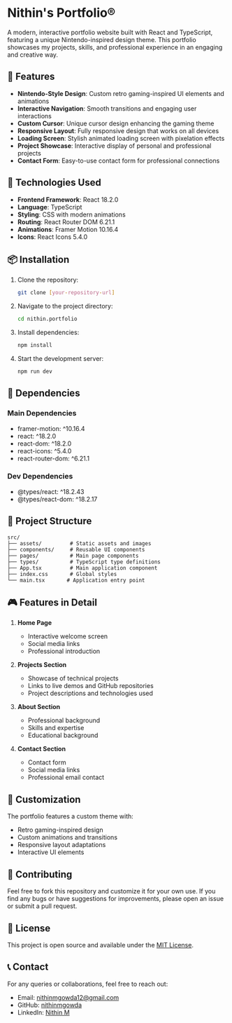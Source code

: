 # Nithin's Portfolio®

A modern, interactive portfolio website built with React and TypeScript, featuring a unique Nintendo-inspired design theme. This portfolio showcases my projects, skills, and professional experience in an engaging and creative way.

## 🌟 Features

- **Nintendo-Style Design**: Custom retro gaming-inspired UI elements and animations
- **Interactive Navigation**: Smooth transitions and engaging user interactions
- **Custom Cursor**: Unique cursor design enhancing the gaming theme
- **Responsive Layout**: Fully responsive design that works on all devices
- **Loading Screen**: Stylish animated loading screen with pixelation effects
- **Project Showcase**: Interactive display of personal and professional projects
- **Contact Form**: Easy-to-use contact form for professional connections

## 🚀 Technologies Used

- **Frontend Framework**: React 18.2.0
- **Language**: TypeScript
- **Styling**: CSS with modern animations
- **Routing**: React Router DOM 6.21.1
- **Animations**: Framer Motion 10.16.4
- **Icons**: React Icons 5.4.0

## 📦 Installation

1. Clone the repository:
   ```bash
   git clone [your-repository-url]
   ```

2. Navigate to the project directory:
   ```bash
   cd nithin.portfolio
   ```

3. Install dependencies:
   ```bash
   npm install
   ```

4. Start the development server:
   ```bash
   npm run dev
   ```

## 🔧 Dependencies

### Main Dependencies
- framer-motion: ^10.16.4
- react: ^18.2.0
- react-dom: ^18.2.0
- react-icons: ^5.4.0
- react-router-dom: ^6.21.1

### Dev Dependencies
- @types/react: ^18.2.43
- @types/react-dom: ^18.2.17

## 📁 Project Structure

```
src/
├── assets/         # Static assets and images
├── components/     # Reusable UI components
├── pages/          # Main page components
├── types/          # TypeScript type definitions
├── App.tsx         # Main application component
├── index.css       # Global styles
└── main.tsx       # Application entry point
```

## 🎮 Features in Detail

1. **Home Page**
   - Interactive welcome screen
   - Social media links
   - Professional introduction

2. **Projects Section**
   - Showcase of technical projects
   - Links to live demos and GitHub repositories
   - Project descriptions and technologies used

3. **About Section**
   - Professional background
   - Skills and expertise
   - Educational background

4. **Contact Section**
   - Contact form
   - Social media links
   - Professional email contact

## 🎨 Customization

The portfolio features a custom theme with:
- Retro gaming-inspired design
- Custom animations and transitions
- Responsive layout adaptations
- Interactive UI elements

## 🤝 Contributing

Feel free to fork this repository and customize it for your own use. If you find any bugs or have suggestions for improvements, please open an issue or submit a pull request.

## 📄 License

This project is open source and available under the [MIT License](LICENSE).

## 📞 Contact

For any queries or collaborations, feel free to reach out:
- Email: nithinmgowda12@gmail.com
- GitHub: [nithinmgowda](https://github.com/nithinmgowda)
- LinkedIn: [Nithin M](https://www.linkedin.com/in/nithin-m-0892a5294)
